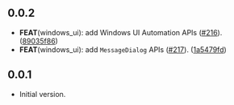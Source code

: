 ## 0.0.2

 - **FEAT**(windows_ui): add Windows UI Automation APIs ([#216](https://github.com/dart-windows/dartwinrt/issues/216)). ([89035f86](https://github.com/dart-windows/dartwinrt/commit/89035f86409c25f56a5b48cb936b4012cb3a183f))
 - **FEAT**(windows_ui): add `MessageDialog` APIs ([#217](https://github.com/dart-windows/dartwinrt/issues/217)). ([1a5479fd](https://github.com/dart-windows/dartwinrt/commit/1a5479fd61c060c510830a1ef9c3730505e0775e))

## 0.0.1

- Initial version.
